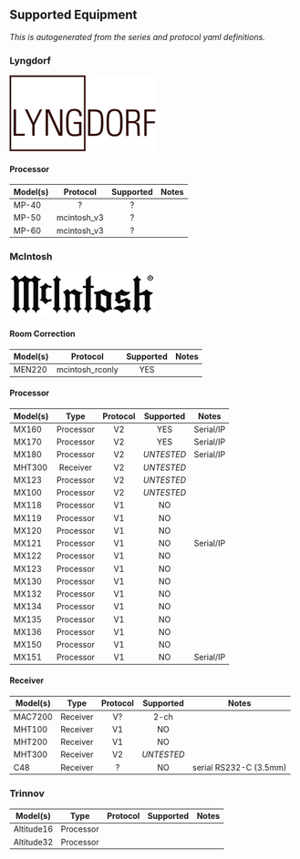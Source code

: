 ## Supported Equipment

*This is autogenerated from the series and protocol yaml definitions.*

### Lyngdorf

![Lyngdorf](https://raw.githubusercontent.com/rsnodgrass/pyavcontrol/main/img/lyngdorf-logo-small.png)

#### Processor

| Model(s) |  Protocol   | Supported | Notes |
| -------- | :---------: | :-------: | ----- |
| MP-40    |      ?      |     ?     |       |
| MP-50    | mcintosh_v3 |     ?     |       |
| MP-60    | mcintosh_v3 |     ?     |       |

### McIntosh

![McIntosh](https://raw.githubusercontent.com/rsnodgrass/pyavcontrol/main/img/mcintosh-logo-small.png)

#### Room Correction

| Model(s) |    Protocol     | Supported | Notes |
| -------- | :-------------: | :-------: | ----- |
| MEN220   | mcintosh_rconly |    YES    |       |

#### Processor

| Model(s) |   Type    | Protocol | Supported  | Notes     |
| -------- | :-------: | :------: | :--------: | --------- |
| MX160    | Processor |    V2    |    YES     | Serial/IP |
| MX170    | Processor |    V2    |    YES     | Serial/IP |
| MX180    | Processor |    V2    | *UNTESTED* | Serial/IP |
| MHT300   | Receiver  |    V2    | *UNTESTED* |
| MX123    | Processor |    V2    | *UNTESTED* |
| MX100    | Processor |    V2    | *UNTESTED* |
| MX118    | Processor |    V1    |     NO     |
| MX119    | Processor |    V1    |     NO     |
| MX120    | Processor |    V1    |     NO     |
| MX121    | Processor |    V1    |     NO     | Serial/IP |
| MX122    | Processor |    V1    |     NO     |
| MX123    | Processor |    V1    |     NO     |
| MX130    | Processor |    V1    |     NO     |
| MX132    | Processor |    V1    |     NO     |
| MX134    | Processor |    V1    |     NO     |
| MX135    | Processor |    V1    |     NO     |
| MX136    | Processor |    V1    |     NO     |
| MX150    | Processor |    V1    |     NO     |
| MX151    | Processor |    V1    |     NO     | Serial/IP |

#### Receiver

| Model(s) |   Type   | Protocol | Supported  | Notes                  |
| -------- | :------: | :------: | :--------: | ---------------------- |
| MAC7200  | Receiver |    V?    |    2-ch    |
| MHT100   | Receiver |    V1    |     NO     |
| MHT200   | Receiver |    V1    |     NO     |
| MHT300   | Receiver |    V2    | *UNTESTED* |
| C48      | Receiver |    ?     |     NO     | serial RS232-C (3.5mm) |

### Trinnov

| Model(s) |   Type   | Protocol | Supported  | Notes                  |
| -------- | :------: | :------: | :--------: | ---------------------- |
| Altitude16 | Processor |      |       |
| Altitude32 | Processor |      |       |
